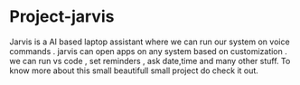# Project-jarvis

Jarvis is a AI based laptop assistant where we can run our system on voice commands .
jarvis can open apps on any system based on customization . 
we can run vs code , set reminders , ask date,time and many other stuff.
To know more about this small beautifull small project do check it out.
